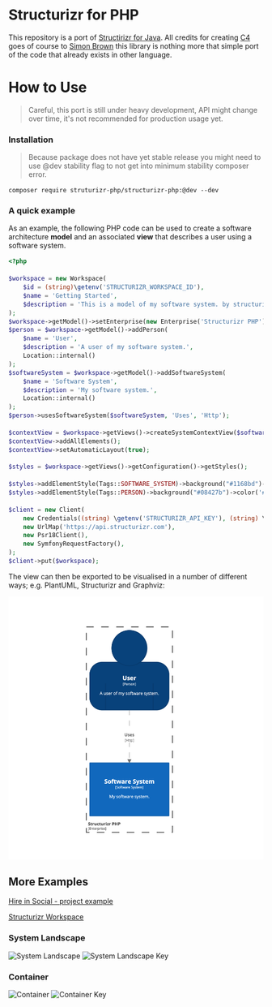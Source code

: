 # Structurizr for PHP

This repository is a port of [Structirizr for Java](https://github.com/structurizr/java).
All credits for creating [C4](https://c4model.com/) goes of course to [Simon Brown](https://github.com/simonbrowndotje)
this library is nothing more that simple port of the code that already exists in other language.  

# How to Use 

> Careful, this port is still under heavy development, API might change over time, it's not recommended for production
> usage yet. 

### Installation

> Because package does not have yet stable release you might need to use @dev stability flag to not get
> into minimum stability composer error. 

```
composer require struturizr-php/structurizr-php:@dev --dev
```

### A quick example

As an example, the following PHP code can be used to create a software architecture __model__ and an associated __view__ 
that describes a user using a software system.

```php
<?php 

$workspace = new Workspace(
    $id = (string)\getenv('STRUCTURIZR_WORKSPACE_ID'),
    $name = 'Getting Started',
    $description = 'This is a model of my software system. by structurizr-php/structurizr-php'
);
$workspace->getModel()->setEnterprise(new Enterprise('Structurizr PHP'));
$person = $workspace->getModel()->addPerson(
    $name = 'User',
    $description = 'A user of my software system.',
    Location::internal()
);
$softwareSystem = $workspace->getModel()->addSoftwareSystem(
    $name = 'Software System',
    $description = 'My software system.',
    Location::internal()
);
$person->usesSoftwareSystem($softwareSystem, 'Uses', 'Http');

$contextView = $workspace->getViews()->createSystemContextView($softwareSystem, 'System Context', 'system01', 'An example of a System Context diagram.');
$contextView->addAllElements();
$contextView->setAutomaticLayout(true);

$styles = $workspace->getViews()->getConfiguration()->getStyles();

$styles->addElementStyle(Tags::SOFTWARE_SYSTEM)->background("#1168bd")->color('#ffffff');
$styles->addElementStyle(Tags::PERSON)->background("#08427b")->color('#ffffff')->shape(Shape::person());

$client = new Client(
    new Credentials((string) \getenv('STRUCTURIZR_API_KEY'), (string) \getenv('STRUCTURIZR_API_SECRET')),
    new UrlMap('https://api.structurizr.com'),
    new Psr18Client(),
    new SymfonyRequestFactory(),
);
$client->put($workspace);
```

The view can then be exported to be visualised in a number of different ways; e.g. PlantUML, Structurizr and Graphviz:

![Views can be exported and visualised in many ways; e.g. PlantUML, Structurizr and Graphviz](/docs/images/getting-started.png)

## More Examples

[Hire in Social - project example](https://github.com/norzechowicz/hire-in-social/blob/master/php/hireinsocial/structurizr/structurizr.php)

[Structurizr Workspace](https://structurizr.com/share/49192)

### System Landscape

![System Landscape](https://structurizr.com/share/49192/images/system-landscape.png)
![System Landscape Key](https://structurizr.com/share/49192/images/system-landscape-key.png)

### Container

![Container](https://structurizr.com/share/49192/images/Hire%20in%20Social%20-%20detailed%20view.png)
![Container Key](https://structurizr.com/share/49192/images/Hire%20in%20Social%20-%20detailed%20view-key.png)